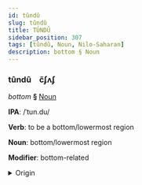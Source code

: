 ```yaml
---
id: tûndû
slug: tûndû
title: TÛNDÛ
sidebar_position: 307
tags: [tûndû, Noun, Nilo-Saharan]
description: bottom § Noun
---
```


### tûndû&emsp;<span kind="abugida">c̃ʄʌʄ</span>

*bottom* **§** [Noun](../../tags/Noun)

**IPA**: /ˈtun.du/

**Verb**: to be a bottom/lowermost region

**Noun**: bottom/lowermost region

**Modifier**: bottom-related

<details>
    <summary>Origin</summary>
    Zarma tundu /'tun.du/<br/>
    <em>Nilo-Saharan Language Family</em>
</details>
